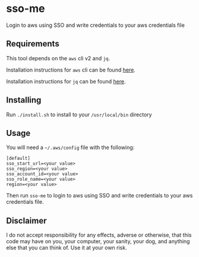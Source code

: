 # sso-me
Login to aws using SSO and write credentials to your aws credentials file

## Requirements
This tool depends on the `aws` cli v2 and `jq`. 

Installation instructions for `aws` cli can be found [here](https://docs.aws.amazon.com/cli/latest/userguide/install-cliv2.html).

Installation instructions for `jq` can be found [here](https://stedolan.github.io/jq/download/).

## Installing
Run `./install.sh` to install to your `/usr/local/bin` directory

## Usage

You will need a `~/.aws/config` file with the following:

```
[default]
sso_start_url=<your value>
sso_region=<your value>
sso_account_id=<your value>
sso_role_name=<your value>
region=<your value>
```

Then run `sso-me` to login to aws using SSO and write credentials to your aws credentials file.

## Disclaimer

I do not accept responsibility for any effects, adverse or otherwise, that this code may have on you, your computer, your sanity, your dog, and anything else that you can think of. Use it at your own risk.

